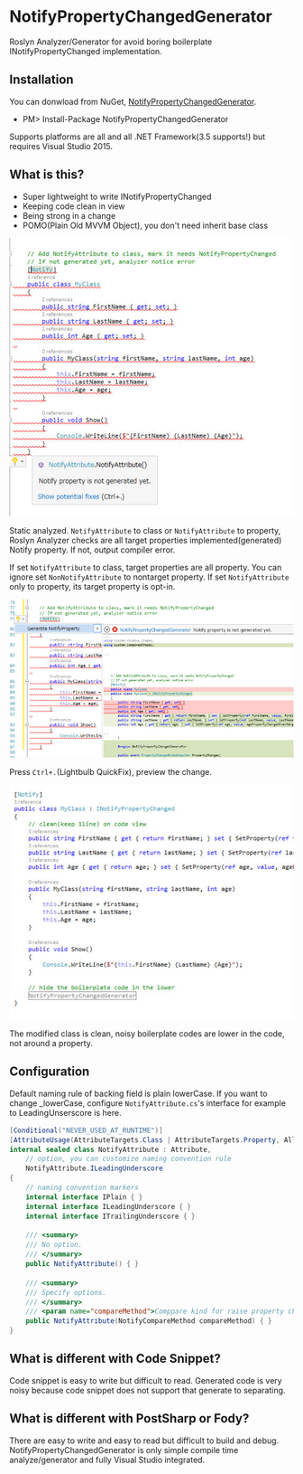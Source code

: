 # NotifyPropertyChangedGenerator
Roslyn Analyzer/Generator for avoid boring boilerplate INotifyPropertyChanged implementation.

Installation
---
You can donwload from NuGet, [NotifyPropertyChangedGenerator](http://www.nuget.org/packages/NotifyPropertyChangedGenerator).

* PM> Install-Package NotifyPropertyChangedGenerator

Supports platforms are all and all .NET Framework(3.5 supports!) but requires Visual Studio 2015.

What is this?
---
* Super lightweight to write INotifyPropertyChanged
* Keeping code clean in view
* Being strong in a change
* POMO(Plain Old MVVM Object), you don't need inherit base class

![](Img1.jpg)

Static analyzed. `NotifyAttribute` to class or `NotifyAttribute` to property, Roslyn Analyzer checks are all target properties implemented(generated) Notify property. If not, output compiler error.

If set `NotifyAttribute` to class, target properties are all property. You can ignore set `NonNotifyAttribute` to nontarget property. If set `NotifyAttribute` only to property, its target property is opt-in.

![](Img2.jpg)

Press `Ctrl+.`(Lightbulb QuickFix), preview the change.

![](Img3.jpg)

The modified class is clean, noisy boilerplate codes are lower in the code, not around a property.

Configuration
---
Default naming rule of backing field is plain lowerCase. If you want to change _lowerCase, configure `NotifyAttribute.cs`'s interface for example to LeadingUnserscore is here.

```csharp
[Conditional("NEVER_USED_AT_RUNTIME")]
[AttributeUsage(AttributeTargets.Class | AttributeTargets.Property, AllowMultiple = false, Inherited = false)]
internal sealed class NotifyAttribute : Attribute,
    // option, you can customize naming convention rule
    NotifyAttribute.ILeadingUnderscore
{
    // naming convention markers
    internal interface IPlain { }
    internal interface ILeadingUnderscore { }
    internal interface ITrailingUnderscore { }

    /// <summary>
    /// No option.
    /// </summary>
    public NotifyAttribute() { }

    /// <summary>
    /// Specify options.
    /// </summary>
    /// <param name="compareMethod">Comppare kind for raise property changed.</param>
    public NotifyAttribute(NotifyCompareMethod compareMethod) { }
}
```

What is different with Code Snippet?
---
Code snippet is easy to write but difficult to read. Generated code is very noisy because code snippet does not support that generate to separating.

What is different with PostSharp or Fody?
---
There are easy to write and easy to read but difficult to build and debug. NotifyPropertyChangedGenerator is only simple compile time analyze/generator and fully Visual Studio integrated.